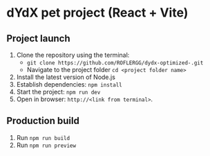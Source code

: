 # dYdX pet project (React + Vite)

## Project launch

1. Clone the repository using the terminal:
   - `git clone https://github.com/ROFLERGG/dydx-optimized-.git`
   - Navigate to the project folder `cd <project folder name>`
2. Install the latest version of Node.js
3. Establish dependencies:
   `npm install`
4. Start the project:
   `npm run dev`
5. Open in browser: `http://<link from terminal>`.

## Production build
   1. Run `npm run build`
   2. Run `npm run preview`
